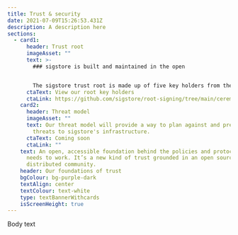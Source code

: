 ```yaml
---
title: Trust & security
date: 2021-07-09T15:26:53.431Z
description: A description here
sections:
  - card1:
      header: Trust root
      imageAsset: ""
      text: >-
        ### sigstore is built and maintained in the open


        The sigstore trust root is made up of five key holders from the community, responsible for any changes to policy and rotated as we grow in the future.
      ctaText: View our root key holders
      ctaLink: https://github.com/sigstore/root-signing/tree/main/ceremony
    card2:
      header: Threat model
      imageAsset: ""
      text: Our threat model will provide a way to plan against and prevent known
        threats to sigstore's infrastructure.
      ctaText: Coming soon
      ctaLink: ""
    text: An open, accessible foundation behind the policies and protocols sigstore
      needs to work. It’s a new kind of trust grounded in an open source,
      distributed community.
    header: Our foundations of trust
    bgColour: bg-purple-dark
    textAlign: center
    textColour: text-white
    type: textBannerWithcards
    isScreenHeight: true
---
```


Body text
